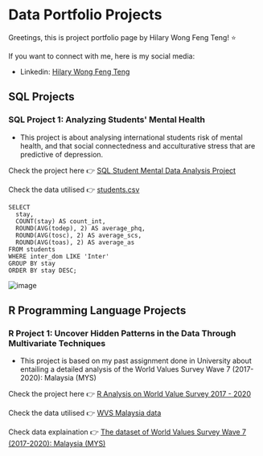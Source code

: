 # Data Portfolio Projects

Greetings, this is project portfolio page by Hilary Wong Feng Teng! ⭐

If you want to connect with me, here is my social media:
- Linkedin: [Hilary Wong Feng Teng](https://www.linkedin.com/in/hilary-wong-feng-teng-4a7596238/)


## SQL Projects
### SQL Project 1: Analyzing Students' Mental Health
- This project is about analysing international students risk of mental health, and that social connectedness and acculturative stress that are predictive of depression.

Check the project here   👉 [SQL Student Mental Data Analysis Project](SQL_Mental_proj.md)

Check the data utilised  👉 [students.csv](students.csv)
```
SELECT 
  stay, 
  COUNT(stay) AS count_int, 
  ROUND(AVG(todep), 2) AS average_phq, 
  ROUND(AVG(tosc), 2) AS average_scs, 
  ROUND(AVG(toas), 2) AS average_as
FROM students
WHERE inter_dom LIKE 'Inter'
GROUP BY stay
ORDER BY stay DESC;
```
![image](https://github.com/user-attachments/assets/a7795033-bb86-4cd4-a999-5d475e1571ef)


## R Programming Language Projects
### R Project 1:  Uncover Hidden Patterns in the Data Through Multivariate Techniques
- This project is based on my past assignment done in University about entailing a detailed analysis of the World Values Survey Wave 7 (2017-2020): Malaysia (MYS)

Check the project here  👉 [R Analysis on World Value Survey 2017 - 2020](R_WVS_MYS_proj.md)

Check the data utilised 👉 [WVS Malaysia data](MYS.csv)

Check data explaination 👉 [The dataset of World Values Survey Wave 7 (2017-2020): Malaysia (MYS)](R_Proj_1_MYS_detailed.pdf)


